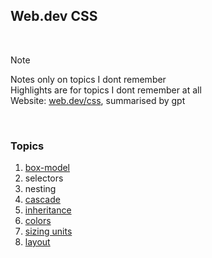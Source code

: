 ## Web.dev CSS

<br>

>[!NOTE]
>Notes only on topics I dont remember<br>
>Highlights are for topics I dont remember at all <br>
>Website: [web.dev/css](https://web.dev/learn/css/), summarised by gpt

<br>

### Topics
1. [box-model](./01-box-model)
2. selectors
3. nesting
4. [cascade](./04-cascade)
5. [inheritance](./05-inheritance)
6. [colors](./06-colors)
7. [sizing units](./07-sizing-units)
8. [layout](./08-layout)
